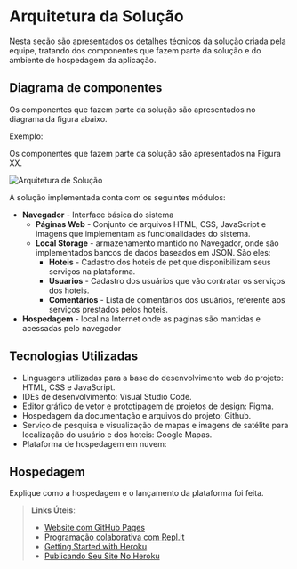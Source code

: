 # Arquitetura da Solução

Nesta seção são apresentados os detalhes técnicos da solução criada pela equipe, tratando dos componentes que fazem parte da solução e do ambiente de hospedagem da aplicação.

## Diagrama de componentes

Os componentes que fazem parte da solução são apresentados no diagrama da figura abaixo.

Exemplo: 

Os componentes que fazem parte da solução são apresentados na Figura XX.

![Arquitetura de Solução](https://ibb.co/S0Sgwhz)

A solução implementada conta com os seguintes módulos:
- **Navegador** - Interface básica do sistema  
  - **Páginas Web** - Conjunto de arquivos HTML, CSS, JavaScript e imagens que implementam as funcionalidades do sistema.
   - **Local Storage** - armazenamento mantido no Navegador, onde são implementados bancos de dados baseados em JSON. São eles: 
     - **Hoteis** - Cadastro dos hoteis de pet que disponibilizam seus serviços na plataforma.
     - **Usuarios** - Cadastro dos usuários que vão contratar os serviços dos hoteis.
     - **Comentários** - Lista de comentários dos usuários, referente aos serviços prestados pelos hoteis.
 - **Hospedagem** - local na Internet onde as páginas são mantidas e acessadas pelo navegador

## Tecnologias Utilizadas
- Linguagens utilizadas para a base do desenvolvimento web do projeto: HTML, CSS e JavaScript.
- IDEs de desenvolvimento: Visual Studio Code.
- Editor gráfico de vetor e prototipagem de projetos de design: Figma.
- Hospedagem da documentação e arquivos do projeto: Github.
- Serviço de pesquisa e visualização de mapas e imagens de satélite para localização do usuário e dos hoteis: Google Mapas.
- Plataforma de hospedagem em nuvem:

## Hospedagem

Explique como a hospedagem e o lançamento da plataforma foi feita.

> **Links Úteis**:
>
> - [Website com GitHub Pages](https://pages.github.com/)
> - [Programação colaborativa com Repl.it](https://repl.it/)
> - [Getting Started with Heroku](https://devcenter.heroku.com/start)
> - [Publicando Seu Site No Heroku](http://pythonclub.com.br/publicando-seu-hello-world-no-heroku.html)
